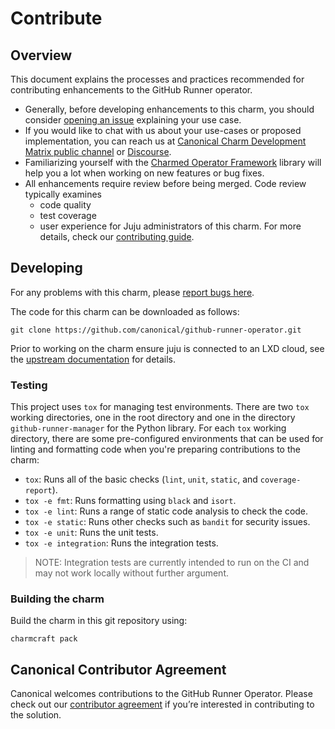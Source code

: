 # Contribute

## Overview

This document explains the processes and practices recommended for contributing enhancements to the GitHub Runner operator.

* Generally, before developing enhancements to this charm, you should consider [opening an issue](https://github.com/canonical/github-runner-operator/issues) explaining your use case.
* If you would like to chat with us about your use-cases or proposed implementation, you can reach us at [Canonical Charm Development Matrix public channel](https://matrix.to/#/#charmhub-charmdev:ubuntu.com) or [Discourse](https://discourse.charmhub.io/).
* Familiarizing yourself with the [Charmed Operator Framework](https://juju.is/docs/sdk) library will help you a lot when working on new features or bug fixes.
* All enhancements require review before being merged. Code review typically examines
  * code quality
  * test coverage
  * user experience for Juju administrators of this charm.
For more details, check our [contributing guide](https://github.com/canonical/is-charms-contributing-guide/blob/main/CONTRIBUTING.md).

## Developing

For any problems with this charm, please [report bugs here](https://github.com/canonical/github-runner-operator/issues).

The code for this charm can be downloaded as follows:

```shell
git clone https://github.com/canonical/github-runner-operator.git
```

Prior to working on the charm ensure juju is connected to an LXD cloud,  see the [upstream documentation](https://juju.is/docs/lxd-cloud) for details.


### Testing

This project uses `tox` for managing test environments. There are two `tox` working directories,
one in the root directory and one in the directory `github-runner-manager` for
the Python library. For each `tox` working directory, there are some pre-configured environments
that can be used for linting and formatting code when you're preparing contributions to the charm:

* `tox`: Runs all of the basic checks (`lint`, `unit`, `static`, and `coverage-report`).
* `tox -e fmt`: Runs formatting using `black` and `isort`.
* `tox -e lint`: Runs a range of static code analysis to check the code.
* `tox -e static`: Runs other checks such as `bandit` for security issues.
* `tox -e unit`: Runs the unit tests.
* `tox -e integration`: Runs the integration tests.

> NOTE: Integration tests are currently intended to run on the CI and may not work locally without further argument.

### Building the charm

Build the charm in this git repository using:

```shell
charmcraft pack
```

## Canonical Contributor Agreement

Canonical welcomes contributions to the GitHub Runner Operator. Please check out our [contributor agreement](https://ubuntu.com/legal/contributors) if you’re interested in contributing to the solution.
